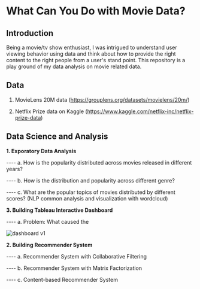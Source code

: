 # What Can You Do with Movie Data?

## Introduction

Being a movie/tv show enthusiast, I was intrigued to understand user viewing behavior using data and think about how to provide the right content to the right people from a user's stand point. This repository is a play ground of my data analysis on movie related data. 

## Data
1. MovieLens 20M data (https://grouplens.org/datasets/movielens/20m/)

2. Netflix Prize data on Kaggle (https://www.kaggle.com/netflix-inc/netflix-prize-data)


## Data Science and Analysis

**1. Exporatory Data Analysis**

---- a. How is the popularity distributed across movies released in different years?

---- b. How is the distribution and popularity across different genre?

---- c. What are the popular topics of movies distributed by different scores? (NLP common analysis and visualization with wordcloud)


**3. Building Tableau Interactive Dashboard**

---- a. Problem: What caused the 

![dashboard v1](https://github.com/Olliang/All-About-Movie-Data/blob/master/images/Movielens_Dashboard%20v1.PNG)



**2. Building Recommender System**

---- a. Recommender System with Collaborative Filtering 

---- b. Recommender System with Matrix Factorization

---- c. Content-based Recommender System 



